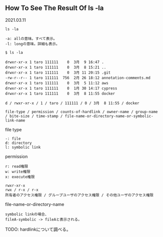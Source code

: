 ## How To See The Result Of ls -la
2021.03.11

```
ls -la

-a: allの意味。すべて表示。
-l: longの意味。詳細も表示。
```
```
$ ls -la

drwxr-xr-x 1 taro 111111    0  3月  9 16:47 .
drwxr-xr-x 1 taro 111111    0  3月  8 15:21 ..
drwxr-xr-x 1 taro 111111    0  3月 11 20:15 .git
-rw-r--r-- 1 taro 111111  756  2月 26 18:12 annotation-comments.md
drwxr-xr-x 1 taro 111111    0  3月  5 11:12 aws
drwxr-xr-x 1 taro 111111    0  1月 30 14:17 cypress
drwxr-xr-x 1 taro 111111    0  3月  8 11:55 docker
```
```
d / rwxr-xr-x / 1 / taro / 111111 / 0 / 3月  8 11:55 / docker

file-type / permission / counts-of-hardlink / owner-name / group-name / bite-size / time-stamp / file-name-or-directory-name-or-symbolic-link-name
```
file type
```
-: file
d: directory
l: symbolic link
```
permission
```
r: read権限
w: write権限
x: execute権限

rwxr-xr-x
rwx / r-x / r-x
所有者のアクセス権限 / グループユーザのアクセス権限 / その他ユーザのアクセス権限
```
file-name-or-directory-name
```
symbolic linkの場合、
fileA-symbolic -> fileAと表示される。
```

TODO: hardlinkについて調べる。